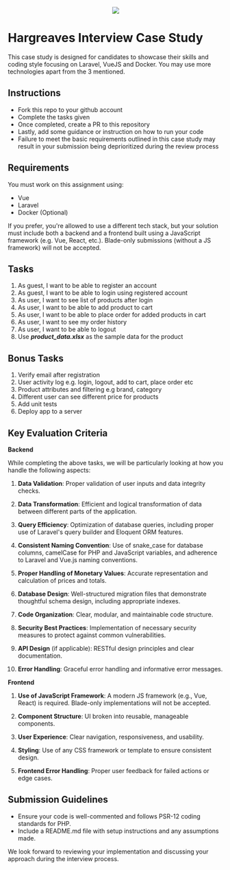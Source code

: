 <p align="center">
    <img align="center" src="https://his.hargreaves.asia/wp-content/uploads/2020/05/HIS-Logo_Horizontal-FullColour-2048x482.png">
</p>

# Hargreaves Interview Case Study

This case study is designed for candidates to showcase their skills and coding style focusing on Laravel, VueJS and Docker. You may use more technologies apart from the 3 mentioned.

## Instructions

- Fork this repo to your github account
- Complete the tasks given
- Once completed, create a PR to this repository
- Lastly, add some guidance or instruction on how to run your code
- Failure to meet the basic requirements outlined in this case study may result in your submission being deprioritized during the review process

## Requirements

You must work on this assignment using:
- Vue
- Laravel
- Docker (Optional)

If you prefer, you're allowed to use a different tech stack, but your solution must include both a backend and a frontend built using a JavaScript framework (e.g. Vue, React, etc.). Blade-only submissions (without a JS framework) will not be accepted.

## Tasks

1. As guest, I want to be able to register an account
2. As guest, I want to be able to login using registered account
3. As user, I want to see list of products after login
4. As user, I want to be able to add product to cart
5. As user, I want to be able to place order for added products in cart
6. As user, I want to see my order history
7. As user, I want to be able to logout
8. Use **_product_data.xlsx_** as the sample data for the product

## Bonus Tasks

1. Verify email after registration
2. User activity log e.g. login, logout, add to cart, place order etc
3. Product attributes and filtering e.g brand, category
4. Different user can see different price for products
5. Add unit tests
6. Deploy app to a server

## Key Evaluation Criteria

**Backend**

While completing the above tasks, we will be particularly looking at how you handle the following aspects:

1. **Data Validation**: Proper validation of user inputs and data integrity checks.

2. **Data Transformation**: Efficient and logical transformation of data between different parts of the application.

3. **Query Efficiency**: Optimization of database queries, including proper use of Laravel's query builder and Eloquent ORM features.

4. **Consistent Naming Convention**: Use of snake_case for database columns, camelCase for PHP and JavaScript variables, and adherence to Laravel and Vue.js naming conventions.

5. **Proper Handling of Monetary Values**: Accurate representation and calculation of prices and totals.

6. **Database Design**: Well-structured migration files that demonstrate thoughtful schema design, including appropriate indexes.

7. **Code Organization**: Clear, modular, and maintainable code structure.

8. **Security Best Practices**: Implementation of necessary security measures to protect against common vulnerabilities.

9. **API Design** (if applicable): RESTful design principles and clear documentation.

10. **Error Handling**: Graceful error handling and informative error messages.

**Frontend**

1. **Use of JavaScript Framework**: A modern JS framework (e.g., Vue, React) is required. Blade-only implementations will not be accepted.

2. **Component Structure**: UI broken into reusable, manageable components.

3. **User Experience**: Clear navigation, responsiveness, and usability.

4. **Styling**: Use of any CSS framework or template to ensure consistent design.

5. **Frontend Error Handling**: Proper user feedback for failed actions or edge cases.

## Submission Guidelines

- Ensure your code is well-commented and follows PSR-12 coding standards for PHP.
- Include a README.md file with setup instructions and any assumptions made.

We look forward to reviewing your implementation and discussing your approach during the interview process.
